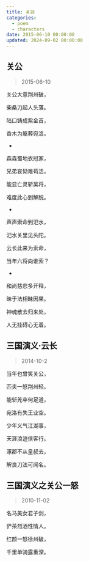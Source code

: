 ```yaml
---
title: 关羽
categories:
  - poem
  - characters
date: 2015-06-10 00:00:00
updated: 2024-09-02 00:00:00
---
```


## 关公 ##

> 2015-06-10

关公大意荆州破，

柴桑刀起人头落。

陆口铸成紫金首，

香木为躯葬宛洛。

-

森森蜀地衣冠冢，

兄弟哀恸难苟活。

能显亡灵斩吴将，

难度此心到解脱。

-

声声索命到汜水，

汜水关里见头陀。

云长此来为索命，

当年六将向谁索？

-

和尚慈悲多开释，

昧于法相昧因果。

神魂散去归来处，

人无挂碍心无着。

## 三国演义·云长 ##

> 2014-10-2

当年也曾笑关公，

匹夫一怒荆州轻。

能斩羌卒何足道，

宛洛有失王业空。

少年义气江湖事，

天涯浪迹侠客行。

涿郡不从皇叔去，

解良刀法可闻名。

## 三国演义之关公一怒 ##

> 2010-11-02

名马美女君子剑，

俨茶烈酒性情人。

红颜一怒徐州破，

千里单骑露重深。
